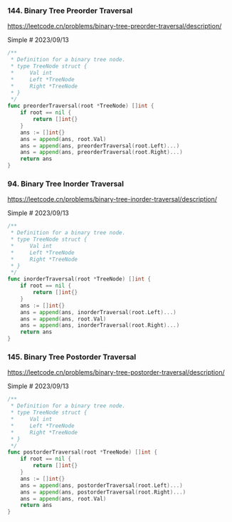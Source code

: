 ### 144. Binary Tree Preorder Traversal

https://leetcode.cn/problems/binary-tree-preorder-traversal/description/

Simple # 2023/09/13

```go
/**
 * Definition for a binary tree node.
 * type TreeNode struct {
 *     Val int
 *     Left *TreeNode
 *     Right *TreeNode
 * }
 */
func preorderTraversal(root *TreeNode) []int {
    if root == nil {
        return []int{}
    }
    ans := []int{}
    ans = append(ans, root.Val)
    ans = append(ans, preorderTraversal(root.Left)...)
    ans = append(ans, preorderTraversal(root.Right)...)
    return ans
}
```

### 94. Binary Tree Inorder Traversal

https://leetcode.cn/problems/binary-tree-inorder-traversal/description/

Simple # 2023/09/13

```go
/**
 * Definition for a binary tree node.
 * type TreeNode struct {
 *     Val int
 *     Left *TreeNode
 *     Right *TreeNode
 * }
 */
func inorderTraversal(root *TreeNode) []int {
    if root == nil {
        return []int{}
    }
    ans := []int{}
    ans = append(ans, inorderTraversal(root.Left)...)
    ans = append(ans, root.Val)
    ans = append(ans, inorderTraversal(root.Right)...)
    return ans
}
```

### 145. Binary Tree Postorder Traversal

https://leetcode.cn/problems/binary-tree-postorder-traversal/description/

Simple # 2023/09/13

```go
/**
 * Definition for a binary tree node.
 * type TreeNode struct {
 *     Val int
 *     Left *TreeNode
 *     Right *TreeNode
 * }
 */
func postorderTraversal(root *TreeNode) []int {
    if root == nil {
        return []int{}
    }
    ans := []int{}
    ans = append(ans, postorderTraversal(root.Left)...)
    ans = append(ans, postorderTraversal(root.Right)...)
    ans = append(ans, root.Val)
    return ans
}
```

